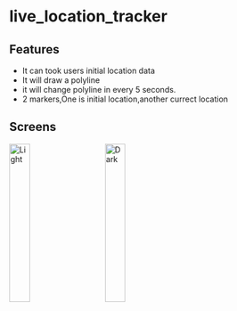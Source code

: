 # live_location_tracker
## Features

* It can took users initial location data
* It will draw a polyline
* it will change polyline in every 5 seconds.
* 2 markers,One is initial location,another currect location

## Screens
<p align="start">
  <img alt="Light" src="https://github.com/Zihadul-Islam-Fahim/google_map_flutter/assets/82943440/a52e4e86-6594-48c6-92e1-31cff86432d1" width="27%">
&nbsp; &nbsp; &nbsp; &nbsp;
  <img alt="Dark" src="https://github.com/Zihadul-Islam-Fahim/google_map_flutter/assets/82943440/19378055-c875-45a8-b6e8-4fa24020be5e" width="27%">
</p>








